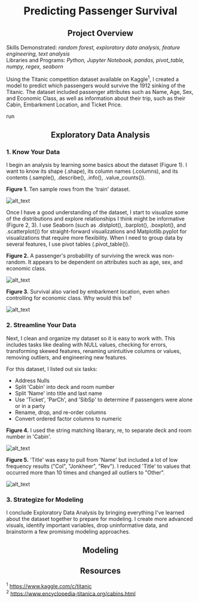 # <div align="center">Predicting Passenger Survival</div>

## <div align="center">Project Overview</div>
Skills Demonstrated: *random forest, exploratory data analysis, feature engineering, text analysis*<br/>
Libraries and Programs: *Python, Jupyter Notebook, pandas, pivot_table, numpy, regex, seaborn*<br/>

Using the Titanic competition dataset available on Kaggle<sup>1</sup>, I created a model to predict which passengers would survive the 1912 sinking of the Titanic. The dataset included passenger attributes such as Name, Age, Sex, and Economic Class, as well as information about their trip, such as their Cabin, Embarkment Location, and Ticket Price.<br>

run

## <div align="center">Exploratory Data Analysis</div>
### 1. Know Your Data
I begin an analysis by learning some basics about the dataset (Figure 1). I want to know its shape (.shape), its column names (.columns), and its contents (.sample(), .describe(), .info(), .value_counts()).<br> 

**Figure 1.** Ten sample rows from the 'train' dataset.<br>

![alt_text](https://github.com/nphorsley59/Predicting_Passenger_Survival/blob/master/Figures/train_sample.png "'train' sample")<br>

Once I have a good understanding of the dataset, I start to visualize some of the distributions and explore relationships I think might be informative (Figure 2, 3). I use Seaborn (such as .distplot(), .barplot(), .boxplot(), and .scatterplot()) for straight-forward visualizations and Matplotlib.pyplot for visualizations that require more flexibility. When I need to group data by several features, I use pivot tables (.pivot_table()).<br>

**Figure 2.** A passenger's probability of surviving the wreck was non-random. It appears to be dependent on attributes such as age, sex, and economic class.<br>

![alt_text](https://github.com/nphorsley59/Predicting_Passenger_Survival/blob/master/Figures/agesexclass_survivalrate.png "Attributes Predicting Survival")<br>

**Figure 3.** Survival also varied by embarkment location, even when controlling for economic class. Why would this be?<br>

![alt_text](https://github.com/nphorsley59/Predicting_Passenger_Survival/blob/master/Figures/embarkment_ptable.png "Did Embarkment Location Matter?")<br>

### 2. Streamline Your Data
Next, I clean and organize my dataset so it is easy to work with. This includes tasks like dealing with NULL values, checking for errors, transforming skewed features, renaming unintuitive columns or values, removing outliers, and engineering new features.<br>

For this dataset, I listed out six tasks:
- Address Nulls
- Split 'Cabin' into deck and room number
- Split 'Name' into title and last name
- Use 'Ticket', 'ParCh', and 'SibSp' to determine if passengers were alone or in a party
- Rename, drop, and re-order columns
- Convert ordered factor columns to numeric<br>

**Figure 4.** I used the string matching libarary, re, to separate deck and room number in 'Cabin'.<br>

![alt_text](https://github.com/nphorsley59/Predicting_Passenger_Survival/blob/master/Figures/deck_split.png "Splitting 'Cabin' into 'Deck' and 'Rm_Num'")<br>

**Figure 5.** 'Title' was easy to pull from 'Name' but included a lot of low frequency results ("Col", "Jonkheer", "Rev"). I reduced 'Title' to values that occurred more than 10 times and changed all outliers to "Other".<br>

![alt_text](https://github.com/nphorsley59/Predicting_Passenger_Survival/blob/master/Figures/name_split.png "Splitting 'Name' into 'Title' and 'Last'")<br>

### 3. Strategize for Modeling

I conclude Exploratory Data Analysis by bringing everything I've learned about the dataset together to prepare for modeling. I create more advanced visuals, identify important variables, drop uninformative data, and brainstorm a few promising modeling approaches.

## <div align="center">Modeling</div>

## <div align="center">Resources</div>
<sup>1</sup> https://www.kaggle.com/c/titanic <br/>
<sup>2</sup> https://www.encyclopedia-titanica.org/cabins.html <br/>
